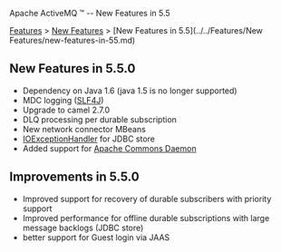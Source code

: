 Apache ActiveMQ ™ -- New Features in 5.5 

[Features](../../features.md) > [New Features](../../Features/new-features.md) > [New Features in 5.5](../../Features/New Features/new-features-in-55.md)


New Features in 5.5.0
---------------------

*   Dependency on Java 1.6 (java 1.5 is no longer supported)
*   MDC logging ([SLF4J](http://slf4j.org/))
*   Upgrade to camel 2.7.0
*   DLQ processing per durable subscription
*   New network connector MBeans
*   [IOExceptionHandler](http://activemq.apache.orgFeatures/Persistence/configurable-ioexception-handling.md) for JDBC store
*   Added support for [Apache Commons Daemon](http://commons.apache.org/daemon/)

Improvements in 5.5.0
---------------------

*   Improved support for recovery of durable subscribers with priority support
*   Improved performance for offline durable subscriptions with large message backlogs (JDBC store)
*   better support for Guest login via JAAS

